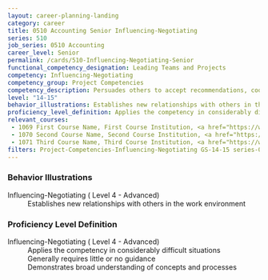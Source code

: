 ```yaml
---
layout: career-planning-landing
category: career
title: 0510 Accounting Senior Influencing-Negotiating
series: 510
job_series: 0510 Accounting
career_level: Senior
permalink: /cards/510-Influencing-Negotiating-Senior
functional_competency_designation: Leading Teams and Projects
competency: Influencing-Negotiating
competency_group: Project Competencies
competency_description: Persuades others to accept recommendations, cooperate, or change their behavior; works with others towards an agreement; negotiates to find mutually acceptable solutions
level: "14-15"
behavior_illustrations: Establishes new relationships with others in the work environment
proficiency_level_definition: Applies the competency in considerably difficult situations ? Generally requires little or no guidance ? Demonstrates broad understanding of concepts and processes
relevant_courses: 
 - 1069 First Course Name, First Course Institution, <a href="https://www.cfo.gov">www.cfo.gov</a>
 - 1070 Second Course Name, Second Course Institution, <a href="https://www.cfo.gov">www.cfo.gov</a>
 - 1071 Third Course Name, Third Course Institution, <a href="https://www.cfo.gov">www.cfo.gov</a>
filters: Project-Competencies-Influencing-Negotiating GS-14-15 series-0510
---
```


<div class="desktop:grid-col-6 margin-y-205">
  <div class="border-top-05 bg-white padding-2 shadow-5 height-full members-hover border-1px border-gray-30 border-top-orange radius-lg">
    <h3>Behavior Illustrations</h3>
    <dl class="text-base"><dt>Influencing-Negotiating ( Level 4 - Advanced)</dt><dd>Establishes new relationships with others in the work environment</dd></dl>
  </div>
</div>
<div class="desktop:grid-col-6 margin-y-205">
  <div class="border-top-05 bg-white padding-2 shadow-5 height-full members-hover border-1px border-gray-30 border-top-orange radius-lg">
    <h3>Proficiency Level Definition</h3>
    <dl class="text-base"><dt>Influencing-Negotiating ( Level 4 - Advanced)</dt><dd>Applies the competency in considerably difficult situations </dd><dd> Generally requires little or no guidance </dd><dd> Demonstrates broad understanding of concepts and processes</dd></dl>
  </div>
</div>